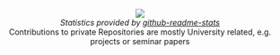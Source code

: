 <p align="center">
  <a href="https://github.com/layaxx">
    <img src="https://github-readme-stats.vercel.app/api/top-langs/?username=layaxx&layout=compact&theme=radical" />
  </a>
  <br />
  <em>Statistics provided by <a href="https://github.com/anuraghazra/github-readme-stats">github-readme-stats</a></em><br />
  Contributions to private Repositories are mostly University related, e.g. projects or seminar papers
</p>
